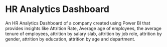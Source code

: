 # HR Analytics Dashboard
An HR Analytics Dashboard of a company created using Power BI that provides insights like Attrition Rate, Average age of employees, the average tenure of employees, attrition by salary slab, attrition by job role, attrition by gender, attrition by education, attrition by age and department. 
